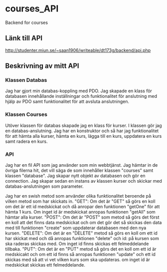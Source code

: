# courses_API
Backend for courses 

## Länk till API

http://studenter.miun.se/~saan1906/writeable/dt173g/backend/api.php

## Beskrivning av mitt API

### Klassen Databas

Jag har gjort min databas-koppling med PDO. Jag skapade en klass för databasen innehållande inställningar och funktionalitet för anslutning med hjälp av PDO samt funktionalitet för att avsluta anslutningen. 

### Klassen Courses

Utöver klassen för databas skapade jag en klass för kurser. I klassen gör jag en databas-anslutning. Jag har en konstruktor och så har jag funktionalitet för att hämta alla kurser, hämta en kurs, lägga till en kurs, uppdatera en kurs samt radera en kurs. 

### API
Jag har en fil API som jag använder som min webbtjänst. Jag hämtar in de övriga filerna hit, det vill säga de som innehåller klassen "courses" samt klassen "database". Jag skapar nytt objekt av databasen och gör en connection. Jag skapar sedan en instans av klassen kurser och skickar med databas-anslutningen som parameter. 

Jag har en swish metod som använder olika funktionalitet beroende på vilken metod som har skickats in. 
"GET": Om det är "GET" så görs en koll om det är ett id medskickat och då anropar den funktionen "getOne" för att hämta 1 kurs. Om inget id är medskickat anropas funktionen "getAll" som hämtar alla kurser. 
"POST": Om det är "POST" som metod så  görs det först en koll att det finns data medskickat och om det gör det så skickas den data med till funktionen "create" som uppdaterar databasen med den nya kursen. 
"DELETE": Om det är en "DELETE" metod så görs en koll om ett id har skickat med och då anropas funktionen "delete" och id: på kursen som ska raderas skickas med. Om inget id finns skickas ett felmeddelande tillbaka.
"PUT": Om det är en "PUT" metod så görs det en koll om ett id är medskicakt och om ett id finns så anropas funktionen "update" och ett id skickas med så att vi vet vilken kurs som ska updateras. om inget id är medskickat skickas ett felmeddelande. 
